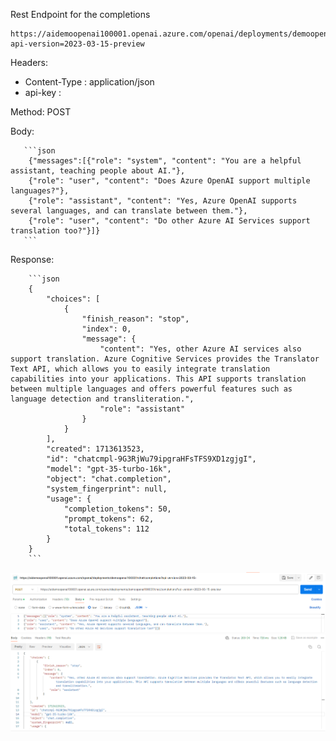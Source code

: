 Rest Endpoint for the completions

    https://aidemoopenai100001.openai.azure.com/openai/deployments/demoopenai100001/chat/completions?api-version=2023-03-15-preview

Headers:
- Content-Type : application/json
- api-key :  <Open AI key captured from the Key and Endpoint section>
    
Method: POST

Body:

       ```json
        {"messages":[{"role": "system", "content": "You are a helpful assistant, teaching people about AI."},
        {"role": "user", "content": "Does Azure OpenAI support multiple languages?"},
        {"role": "assistant", "content": "Yes, Azure OpenAI supports several languages, and can translate between them."},
        {"role": "user", "content": "Do other Azure AI Services support translation too?"}]}
       ```
    
Response:

        ```json
        {
            "choices": [
                {
                    "finish_reason": "stop",
                    "index": 0,
                    "message": {
                        "content": "Yes, other Azure AI services also support translation. Azure Cognitive Services provides the Translator Text API, which allows you to easily integrate translation capabilities into your applications. This API supports translation between multiple languages and offers powerful features such as language detection and transliteration.",
                        "role": "assistant"
                    }
                }
            ],
            "created": 1713613523,
            "id": "chatcmpl-9G3RjWu79ipgraHFsTFS9XD1zgjgI",
            "model": "gpt-35-turbo-16k",
            "object": "chat.completion",
            "system_fingerprint": null,
            "usage": {
                "completion_tokens": 50,
                "prompt_tokens": 62,
                "total_tokens": 112
            }
        }
        ```

![postman](images/postman.png)
